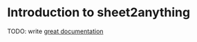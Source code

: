 # Introduction to sheet2anything

TODO: write [great documentation](http://jacobian.org/writing/what-to-write/)

